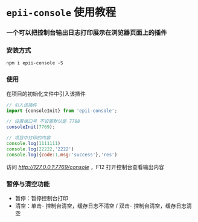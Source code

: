# `epii-console` 使用教程

### 一个可以把控制台输出日志打印展示在浏览器页面上的插件


### 安装方式

`npm i epii-console -S`

### 使用

在项目的初始化文件中引入该插件

```javascript
// 引入该插件
import {consoleInit} from 'epii-console';

// 设置端口号 不设置默认是 7788
consoleInit(7769);

// 项目中打印的内容
console.log(1111111)
console.log(22222,'2222')
console.log({code:1,msg:'success'},'res')

```

访问 *http://127.0.0.1:7769/console* ，F12 打开控制台查看输出内容

### 暂停与清空功能

- 暂停：暂停控制台打印
- 清空：单击- 控制台清空，缓存日志不清空 / 双击- 控制台清空，缓存日志清空



